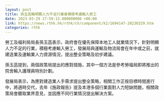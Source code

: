 ```yaml
---
layout: post
title: 孫玉菡稱明顯人力不足行業會積極考慮輸入勞工
date: 2023-03-29 17:59:13.000000000 +08:00
link: https://news.rthk.hk/rthk/ch/component/k2/1694147-20230329.htm
categories: rthk
---
```


勞工及福利局局長孫玉菡表示，政府會在優先保障本地工人就業情況下，針對明顯人力不足的行業，積極考慮輸入勞工，發展局與運輸及物流局會在年中或之前，就建造業及運輸業人力資源情況，提出整全策略及初步建議。

孫玉菡提到，兩個政策局提出的應對措施，其中一個方法是參考勞福局即將推出的院舍輸入護理員特別計劃。

發展局表示，為應對建造業人手需求提出整全策略，相關工作正按目標時間進行中，將適時交代，去年《施政報告》提及本港多個行業面對人力短缺問題，相關政策局會聽取業界意見，並因應不同行業情況提出解決方案。
